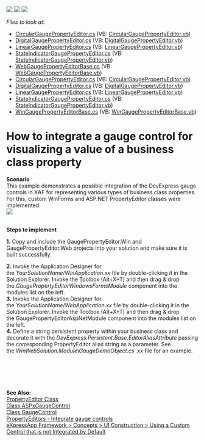 <!-- default badges list -->
![](https://img.shields.io/endpoint?url=https://codecentral.devexpress.com/api/v1/VersionRange/128591884/10.2.3%2B)
[![](https://img.shields.io/badge/Open_in_DevExpress_Support_Center-FF7200?style=flat-square&logo=DevExpress&logoColor=white)](https://supportcenter.devexpress.com/ticket/details/E395)
[![](https://img.shields.io/badge/📖_How_to_use_DevExpress_Examples-e9f6fc?style=flat-square)](https://docs.devexpress.com/GeneralInformation/403183)
<!-- default badges end -->
<!-- default file list -->
*Files to look at*:

* [CircularGaugePropertyEditor.cs](./CS/GaugePropertyEditor.Web/CircularGaugePropertyEditor.cs) (VB: [CircularGaugePropertyEditor.vb](./VB/GaugePropertyEditor.Web/CircularGaugePropertyEditor.vb))
* [DigitalGaugePropertyEditor.cs](./CS/GaugePropertyEditor.Web/DigitalGaugePropertyEditor.cs) (VB: [DigitalGaugePropertyEditor.vb](./VB/GaugePropertyEditor.Web/DigitalGaugePropertyEditor.vb))
* [LinearGaugePropertyEditor.cs](./CS/GaugePropertyEditor.Web/LinearGaugePropertyEditor.cs) (VB: [LinearGaugePropertyEditor.vb](./VB/GaugePropertyEditor.Web/LinearGaugePropertyEditor.vb))
* [StateIndicatorGaugePropertyEditor.cs](./CS/GaugePropertyEditor.Web/StateIndicatorGaugePropertyEditor.cs) (VB: [StateIndicatorGaugePropertyEditor.vb](./VB/GaugePropertyEditor.Web/StateIndicatorGaugePropertyEditor.vb))
* [WebGaugePropertyEditorBase.cs](./CS/GaugePropertyEditor.Web/WebGaugePropertyEditorBase.cs) (VB: [WebGaugePropertyEditorBase.vb](./VB/GaugePropertyEditor.Web/WebGaugePropertyEditorBase.vb))
* [CircularGaugePropertyEditor.cs](./CS/GaugePropertyEditor.Win/CircularGaugePropertyEditor.cs) (VB: [CircularGaugePropertyEditor.vb](./VB/GaugePropertyEditor.Win/CircularGaugePropertyEditor.vb))
* [DigitalGaugePropertyEditor.cs](./CS/GaugePropertyEditor.Win/DigitalGaugePropertyEditor.cs) (VB: [DigitalGaugePropertyEditor.vb](./VB/GaugePropertyEditor.Win/DigitalGaugePropertyEditor.vb))
* [LinearGaugePropertyEditor.cs](./CS/GaugePropertyEditor.Win/LinearGaugePropertyEditor.cs) (VB: [LinearGaugePropertyEditor.vb](./VB/GaugePropertyEditor.Win/LinearGaugePropertyEditor.vb))
* [StateIndicatorGaugePropertyEditor.cs](./CS/GaugePropertyEditor.Win/StateIndicatorGaugePropertyEditor.cs) (VB: [StateIndicatorGaugePropertyEditor.vb](./VB/GaugePropertyEditor.Win/StateIndicatorGaugePropertyEditor.vb))
* [WinGaugePropertyEditorBase.cs](./CS/GaugePropertyEditor.Win/WinGaugePropertyEditorBase.cs) (VB: [WinGaugePropertyEditorBase.vb](./VB/GaugePropertyEditor.Win/WinGaugePropertyEditorBase.vb))
<!-- default file list end -->
# How to integrate a gauge control for visualizing a value of a business class property


<p><strong>Scenario</strong><br />This example demonstrates a possible integration of the DevExpress gauge controls in XAF for representing various types of business class properties. For this, custom WinForms and ASP.NET PropertyEditor classes were implemented:<br /><img src="https://raw.githubusercontent.com/DevExpress-Examples/how-to-integrate-a-gauge-control-for-visualizing-a-value-of-a-business-class-property-e395/10.2.3+/media/434a2921-9fdd-11e4-80ba-00155d624807.png"><br /><br /></p>
<p><strong>Steps to implement</strong></p>
<p><strong>1.</strong> Copy and include the GaugePropertyEditor.Win and GaugePropertyEditor.Web projects into your solution and make sure it is built successfully.</p>
<p><strong>2.</strong> Invoke the Application Designer for the <em>YourSolutionName/WinApplication.xx</em> file by double-clicking it in the Solution Explorer. Invoke the Toolbox (Alt+X+T) and then drag & drop the <em>GaugePropertyEditorWindowsFormsModule</em> component into the modules list on the left.<br /><strong>3.</strong> Invoke the Application Designer for the <em>YourSolutionName/WebApplication.xx</em> file by double-clicking it in the Solution Explorer. Invoke the Toolbox (Alt+X+T) and then drag & drop the GaugePropertyEditorAspNetModule component into the modules list on the left.<br /><strong>4.</strong> Define a string persistent property within your business class and decorate it with the <em>DevExpress.Persistent.Base.EditorAliasAttribute </em>passing the corresponding PropertyEditor alias string as a parameter. See the <em>WinWebSolution.Module\GaugeDemoObject.cs .xx</em> file for an example.</p>
<p><br /><br /></p>
<p> </p>
<p><strong>See Also:</strong><br /> <a href="http://documentation.devexpress.com/#Xaf/clsDevExpressExpressAppEditorsPropertyEditortopic"><u>PropertyEditor Class</u></a><br /> <a href="http://documentation.devexpress.com/#AspNet/clsDevExpressWebASPxGaugesASPxGaugeControltopic"><u>Class ASPxGaugeControl</u></a><br /> <a href="http://documentation.devexpress.com/#WindowsForms/clsDevExpressXtraGaugesWinGaugeControltopic"><u>Class GaugeControl</u></a><br /> <a href="https://www.devexpress.com/Support/Center/p/S30412">PropertyEditors - Integrate gauge controls</a><br /><a href="https://documentation.devexpress.com/#Xaf/CustomDocument3610">eXpressApp Framework > Concepts > UI Construction > Using a Custom Control that is not Integrated by Default</a></p>

<br/>


